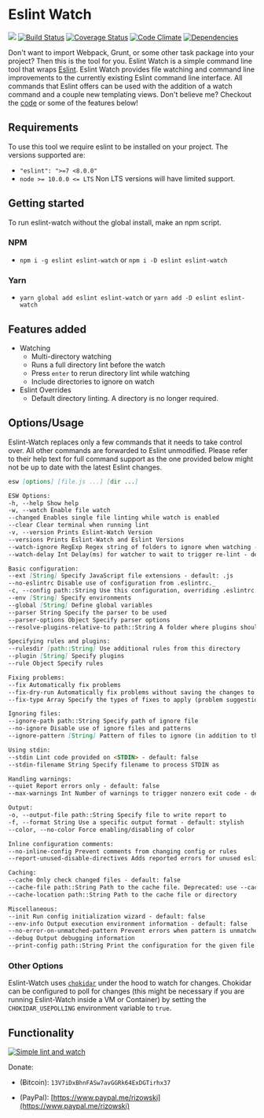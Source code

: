 # Eslint Watch

[![](https://img.shields.io/badge/release-notes-blue.svg)](https://github.com/rizowski/eslint-watch/releases/latest)
[![Build Status](https://travis-ci.org/rizowski/eslint-watch.svg?branch=master)](https://travis-ci.org/rizowski/eslint-watch)
[![Coverage Status](https://coveralls.io/repos/github/rizowski/eslint-watch/badge.svg?branch=dep-coverage)](https://coveralls.io/github/rizowski/eslint-watch?branch=dep-coverage)
[![Code Climate](https://codeclimate.com/github/rizowski/eslint-watch/badges/gpa.svg)](https://codeclimate.com/github/rizowski/eslint-watch)
[![Dependencies](https://www.versioneye.com/nodejs/eslint-watch/reference_badge.svg?style=flat-square)](https://github.com/rizowski/eslint-watch/network/dependencies)

Don't want to import Webpack, Grunt, or some other task package into your project? Then this is the tool for you.
Eslint Watch is a simple command line tool that wraps [Eslint](https://www.npmjs.com/package/eslint). Eslint Watch provides file watching and command line improvements to the currently existing Eslint command line interface. All commands that Eslint offers can be used with the addition of a watch command and a couple new templating views. Don't believe me? Checkout the [code](https://github.com/rizowski/eslint-watch) or some of the features below!

## Requirements

To use this tool we require eslint to be installed on your project. The versions supported are:

- `"eslint": ">=7 <8.0.0"`
- `node >= 10.0.0 <= LTS` Non LTS versions will have limited support.

## Getting started

To run eslint-watch without the global install, make an npm script.

### NPM

- `npm i -g eslint eslint-watch` or `npm i -D eslint eslint-watch`

### Yarn

- `yarn global add eslint eslint-watch` or `yarn add -D eslint eslint-watch`

## Features added

- Watching
  - Multi-directory watching
  - Runs a full directory lint before the watch
  - Press `enter` to rerun directory lint while watching
  - Include directories to ignore on watch
- Eslint Overrides
  - Default directory linting. A directory is no longer required.

## Options/Usage

Eslint-Watch replaces only a few commands that it needs to take control over. All other commands are forwarded to Eslint unmodified. Please refer to their help text for full command support as the one provided below might not be up to date with the latest Eslint changes.

```md
esw [options] [file.js ...] [dir ...]

ESW Options:
-h, --help Show help
-w, --watch Enable file watch
--changed Enables single file linting while watch is enabled
--clear Clear terminal when running lint
-v, --version Prints Eslint-Watch Version
--versions Prints Eslint-Watch and Eslint Versions
--watch-ignore RegExp Regex string of folders to ignore when watching - default: /.git|node_modules|bower_components|.eslintcache/
--watch-delay Int Delay(ms) for watcher to wait to trigger re-lint - default: 300

Basic configuration:
--ext [String] Specify JavaScript file extensions - default: .js
--no-eslintrc Disable use of configuration from .eslintrc._
-c, --config path::String Use this configuration, overriding .eslintrc._ config options if present
--env [String] Specify environments
--global [String] Define global variables
--parser String Specify the parser to be used
--parser-options Object Specify parser options
--resolve-plugins-relative-to path::String A folder where plugins should be resolved from CWD by default

Specifying rules and plugins:
--rulesdir [path::String] Use additional rules from this directory
--plugin [String] Specify plugins
--rule Object Specify rules

Fixing problems:
--fix Automatically fix problems
--fix-dry-run Automatically fix problems without saving the changes to the file system
--fix-type Array Specify the types of fixes to apply (problem suggestion, layout)

Ignoring files:
--ignore-path path::String Specify path of ignore file
--no-ignore Disable use of ignore files and patterns
--ignore-pattern [String] Pattern of files to ignore (in addition to those in .eslintignore)

Using stdin:
--stdin Lint code provided on <STDIN> - default: false
--stdin-filename String Specify filename to process STDIN as

Handling warnings:
--quiet Report errors only - default: false
--max-warnings Int Number of warnings to trigger nonzero exit code - default: -1

Output:
-o, --output-file path::String Specify file to write report to
-f, --format String Use a specific output format - default: stylish
--color, --no-color Force enabling/disabling of color

Inline configuration comments:
--no-inline-config Prevent comments from changing config or rules
--report-unused-disable-directives Adds reported errors for unused eslint-disable directives

Caching:
--cache Only check changed files - default: false
--cache-file path::String Path to the cache file. Deprecated: use --cache-location - default: .eslintcache
--cache-location path::String Path to the cache file or directory

Miscellaneous:
--init Run config initialization wizard - default: false
--env-info Output execution environment information - default: false
--no-error-on-unmatched-pattern Prevent errors when pattern is unmatched
--debug Output debugging information
--print-config path::String Print the configuration for the given file
```

### Other Options

Eslint-Watch uses [`chokidar`](https://github.com/paulmillr/chokidar) under the hood to watch for changes. Chokidar can be configured to poll for changes (this might be necessary if you are running Eslint-Watch inside a VM or Container) by setting the `CHOKIDAR_USEPOLLING` environment variable to `true`.

## Functionality

[![Simple lint and watch](https://thumbs.gfycat.com/AgreeableForsakenIvorygull-size_restricted.gif)](https://fat.gfycat.com/AgreeableForsakenIvorygull.gif)

Donate:

- (Ƀitcoin): `13V7iDxBhnFASw7avGGRk64ExDGTirhx37`

- (PayPal): [https://www.paypal.me/rizowski](https://www.paypal.me/rizowski)
